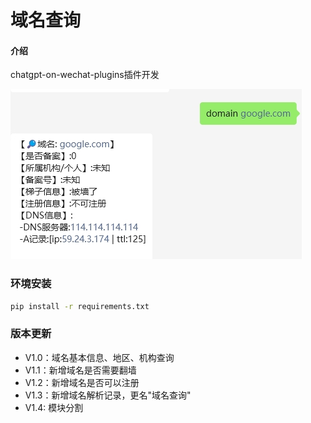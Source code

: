 # 域名查询

#### 介绍
chatgpt-on-wechat-plugins插件开发

![demo](demo.png)

### 环境安装

```cmd
pip install -r requirements.txt
```

### 版本更新

- V1.0：域名基本信息、地区、机构查询
- V1.1：新增域名是否需要翻墙
- V1.2：新增域名是否可以注册
- V1.3：新增域名解析记录，更名"域名查询"
- V1.4: 模块分割